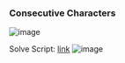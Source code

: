 <h3> Consecutive Characters </h3>

![image](https://github.com/h4ckyou/h4ckyou.github.io/assets/127159644/dafaeaec-ed71-415d-b42d-036086bd8069)

Solve Script: [link](https://github.com/h4ckyou/h4ckyou.github.io/blob/main/posts/programming/Leetcode/Consecutive%20Characters/solve.py)
![image](https://github.com/h4ckyou/h4ckyou.github.io/assets/127159644/5b6f4043-f761-4620-8162-0add4e336381)
